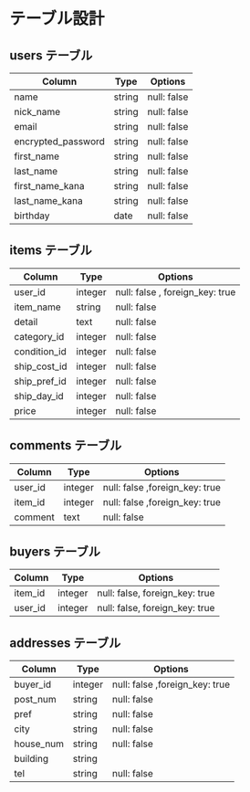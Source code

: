 # テーブル設計

## users テーブル

| Column             | Type   | Options     |
| ------------------ | ------ | ----------- |
| name               | string | null: false |
| nick_name          | string | null: false |
| email              | string | null: false |
| encrypted_password | string | null: false |
| first_name         | string | null: false |
| last_name          | string | null: false |
| first_name_kana    | string | null: false |
| last_name_kana     | string | null: false |
| birthday           | date   | null: false |

## items テーブル

| Column          | Type       | Options                         |
| --------------- | ---------- | ------------------------------- |
| user_id         | integer    | null: false , foreign_key: true |
| item_name       | string     | null: false                     |
| detail          | text       | null: false                     |
| category_id     | integer    | null: false                     |
| condition_id    | integer    | null: false                     |
| ship_cost_id    | integer    | null: false                     |
| ship_pref_id    | integer    | null: false                     |
| ship_day_id     | integer    | null: false                     |
| price           | integer    | null: false                     |

## comments テーブル

| Column          | Type       | Options           |
| --------------- | ---------- | ----------------- |
| user_id         | integer    | null: false ,foreign_key: true |
| item_id         | integer    | null: false ,foreign_key: true |
| comment         | text       | null: false |

## buyers テーブル

| Column  | Type       | Options                        |
| ------- | ---------- | ------------------------------ |
| item_id | integer    | null: false, foreign_key: true |
| user_id | integer    | null: false, foreign_key: true |

## addresses テーブル

| Column          | Type       | Options                       |
| --------------- | ---------- | ----------------------------- |
| buyer_id        | integer    | null: false ,foreign_key: true|
| post_num        | string     | null: false                   |
| pref            | string     | null: false                   |
| city            | string     | null: false                   |
| house_num       | string     | null: false                   |
| building        | string     |                               |
| tel             | string     | null: false                   |

